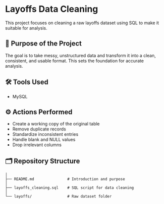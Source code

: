 # Layoffs Data Cleaning

This project focuses on cleaning a raw layoffs dataset using SQL to make it suitable for analysis.

## 🎯 Purpose of the Project
The goal is to take messy, unstructured data and transform it into a clean, consistent, and usable format. 
This sets the foundation for accurate analysis.

## 🛠️ Tools Used
- MySQL

## ⚙️ Actions Performed
- Create a working copy of the original table
- Remove duplicate records
- Standardize inconsistent entries
- Handle blank and NULL values
- Drop irrelevant columns

## 🗂️ Repository Structure

```layoffs-data-cleaning/
│
├── README.md               # Introduction and purpose
│
├── layoffs_cleaning.sql    # SQL script for data cleaning
│
└── layoffs/                # Raw dataset folder
